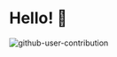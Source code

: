 # Hello! 👋
![github-user-contribution](https://user-images.githubusercontent.com/77793409/191444735-f627c31f-19c8-4ace-aad8-66256146cb27.svg)
